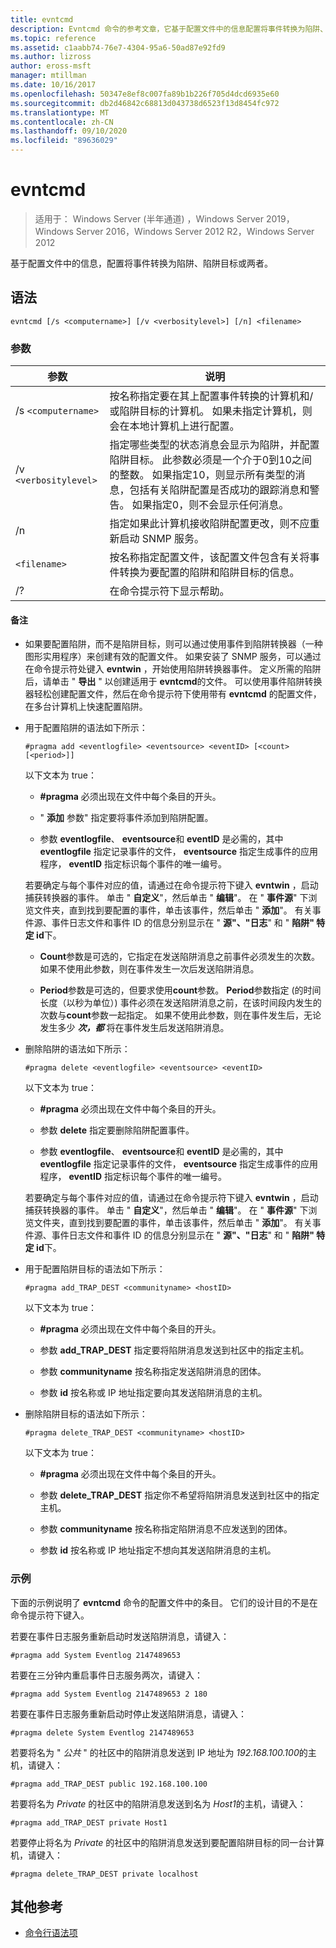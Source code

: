 ```yaml
---
title: evntcmd
description: Evntcmd 命令的参考文章，它基于配置文件中的信息配置将事件转换为陷阱、陷阱目标或两者。
ms.topic: reference
ms.assetid: c1aabb74-76e7-4304-95a6-50ad87e92fd9
ms.author: lizross
author: eross-msft
manager: mtillman
ms.date: 10/16/2017
ms.openlocfilehash: 50347e8ef8c007fa89b1b226f705d4dcd6935e60
ms.sourcegitcommit: db2d46842c68813d043738d6523f13d8454fc972
ms.translationtype: MT
ms.contentlocale: zh-CN
ms.lasthandoff: 09/10/2020
ms.locfileid: "89636029"
---
```

# <a name="evntcmd"></a>evntcmd

> 适用于： Windows Server (半年通道) ，Windows Server 2019，Windows Server 2016，Windows Server 2012 R2，Windows Server 2012

基于配置文件中的信息，配置将事件转换为陷阱、陷阱目标或两者。

## <a name="syntax"></a>语法

```
evntcmd [/s <computername>] [/v <verbositylevel>] [/n] <filename>
```

### <a name="parameters"></a>参数

| 参数 | 说明 |
| --------- | ----------- |
| /s `<computername>` | 按名称指定要在其上配置事件转换的计算机和/或陷阱目标的计算机。 如果未指定计算机，则会在本地计算机上进行配置。 |
| /v `<verbositylevel>` | 指定哪些类型的状态消息会显示为陷阱，并配置陷阱目标。 此参数必须是一个介于0到10之间的整数。 如果指定10，则显示所有类型的消息，包括有关陷阱配置是否成功的跟踪消息和警告。 如果指定0，则不会显示任何消息。 |
| /n | 指定如果此计算机接收陷阱配置更改，则不应重新启动 SNMP 服务。 |
| `<filename>` | 按名称指定配置文件，该配置文件包含有关将事件转换为要配置的陷阱和陷阱目标的信息。 |
| /? | 在命令提示符下显示帮助。 |

#### <a name="remarks"></a>备注

- 如果要配置陷阱，而不是陷阱目标，则可以通过使用事件到陷阱转换器（一种图形实用程序）来创建有效的配置文件。 如果安装了 SNMP 服务，可以通过在命令提示符处键入 **evntwin** ，开始使用陷阱转换器事件。 定义所需的陷阱后，请单击 " **导出** " 以创建适用于 **evntcmd**的文件。 可以使用事件陷阱转换器轻松创建配置文件，然后在命令提示符下使用带有 **evntcmd** 的配置文件，在多台计算机上快速配置陷阱。

- 用于配置陷阱的语法如下所示：

  ```
  #pragma add <eventlogfile> <eventsource> <eventID> [<count> [<period>]]
  ```

  以下文本为 true：

    - **#pragma** 必须出现在文件中每个条目的开头。

    - " **添加** 参数" 指定要将事件添加到陷阱配置。

    - 参数 **eventlogfile**、 **eventsource**和 **eventID** 是必需的，其中 **eventlogfile** 指定记录事件的文件， **eventsource** 指定生成事件的应用程序， **eventID** 指定标识每个事件的唯一编号。

    若要确定与每个事件对应的值，请通过在命令提示符下键入 **evntwin** ，启动捕获转换器的事件。 单击 " **自定义**"，然后单击 " **编辑**"。 在 " **事件源**" 下浏览文件夹，直到找到要配置的事件，单击该事件，然后单击 " **添加**"。 有关事件源、事件日志文件和事件 ID 的信息分别显示在 " **源"、"日志**" 和 " **陷阱" 特定 id**下。

    - **Count**参数是可选的，它指定在发送陷阱消息之前事件必须发生的次数。 如果不使用此参数，则在事件发生一次后发送陷阱消息。

    - **Period**参数是可选的，但要求使用**count**参数。 **Period**参数指定 (的时间长度（以秒为单位）) 事件必须在发送陷阱消息之前，在该时间段内发生的次数与**count**参数一起指定。 如果不使用此参数，则在事件发生后，无论发生多少 ***次，都*** 将在事件发生后发送陷阱消息。

- 删除陷阱的语法如下所示：

  ```
  #pragma delete <eventlogfile> <eventsource> <eventID>
  ```

  以下文本为 true：

    - **#pragma** 必须出现在文件中每个条目的开头。

    - 参数 **delete** 指定要删除陷阱配置事件。

    - 参数 **eventlogfile**、 **eventsource**和 **eventID** 是必需的，其中 **eventlogfile** 指定记录事件的文件， **eventsource** 指定生成事件的应用程序， **eventID** 指定标识每个事件的唯一编号。

    若要确定与每个事件对应的值，请通过在命令提示符下键入 **evntwin** ，启动捕获转换器的事件。 单击 " **自定义**"，然后单击 " **编辑**"。 在 " **事件源**" 下浏览文件夹，直到找到要配置的事件，单击该事件，然后单击 " **添加**"。 有关事件源、事件日志文件和事件 ID 的信息分别显示在 " **源"、"日志**" 和 " **陷阱" 特定 id**下。

- 用于配置陷阱目标的语法如下所示：

  ```
  #pragma add_TRAP_DEST <communityname> <hostID>
  ```

  以下文本为 true：

    - **#pragma** 必须出现在文件中每个条目的开头。

    - 参数 **add_TRAP_DEST** 指定要将陷阱消息发送到社区中的指定主机。

    - 参数 **communityname** 按名称指定发送陷阱消息的团体。

    - 参数 **id** 按名称或 IP 地址指定要向其发送陷阱消息的主机。

- 删除陷阱目标的语法如下所示：

  ```
  #pragma delete_TRAP_DEST <communityname> <hostID>
  ```

  以下文本为 true：

    - **#pragma** 必须出现在文件中每个条目的开头。

    - 参数 **delete_TRAP_DEST** 指定你不希望将陷阱消息发送到社区中的指定主机。

    - 参数 **communityname** 按名称指定陷阱消息不应发送到的团体。

    - 参数 **id** 按名称或 IP 地址指定不想向其发送陷阱消息的主机。

### <a name="examples"></a>示例

下面的示例说明了 **evntcmd** 命令的配置文件中的条目。 它们的设计目的不是在命令提示符下键入。

若要在事件日志服务重新启动时发送陷阱消息，请键入：

```
#pragma add System Eventlog 2147489653
```

若要在三分钟内重启事件日志服务两次，请键入：

```
#pragma add System Eventlog 2147489653 2 180
```

若要在事件日志服务重新启动时停止发送陷阱消息，请键入：

```
#pragma delete System Eventlog 2147489653
```

若要将名为 " *公共* " 的社区中的陷阱消息发送到 IP 地址为 *192.168.100.100*的主机，请键入：

```
#pragma add_TRAP_DEST public 192.168.100.100
```

若要将名为 *Private* 的社区中的陷阱消息发送到名为 *Host1*的主机，请键入：

```
#pragma add_TRAP_DEST private Host1
```

若要停止将名为 *Private* 的社区中的陷阱消息发送到要配置陷阱目标的同一台计算机，请键入：

```
#pragma delete_TRAP_DEST private localhost
```

## <a name="additional-references"></a>其他参考

- [命令行语法项](command-line-syntax-key.md)
